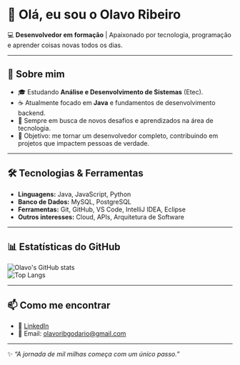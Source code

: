 # 👋 Olá, eu sou o Olavo Ribeiro  

💻 **Desenvolvedor em formação** | Apaixonado por tecnologia, programação e aprender coisas novas todos os dias.  

---

## 🚀 Sobre mim  
- 🎓 Estudando **Análise e Desenvolvimento de Sistemas** (Etec).  
- ☕ Atualmente focado em **Java** e fundamentos de desenvolvimento backend.  
- 🌱 Sempre em busca de novos desafios e aprendizados na área de tecnologia.  
- 🎯 Objetivo: me tornar um desenvolvedor completo, contribuindo em projetos que impactem pessoas de verdade.  

---

## 🛠️ Tecnologias & Ferramentas  
- **Linguagens:** Java, JavaScript, Python
- **Banco de Dados:** MySQL, PostgreSQL  
- **Ferramentas:** Git, GitHub, VS Code, IntelliJ IDEA, Eclipse
- **Outros interesses:** Cloud, APIs, Arquitetura de Software

---

## 📊 Estatísticas do GitHub  
![Olavo's GitHub stats](https://github-readme-stats.vercel.app/api?username=olavodario&show_icons=true&theme=tokyonight)  
![Top Langs](https://github-readme-stats.vercel.app/api/top-langs/?username=olavodario&layout=compact&theme=tokyonight)  

---

## 📫 Como me encontrar  
- 💼 [LinkedIn](https://www.linkedin.com/in/olavo-dario/)  
- 📧 Email: olavoribgodario@gmail.com  

---

✨ _“A jornada de mil milhas começa com um único passo.”_  
